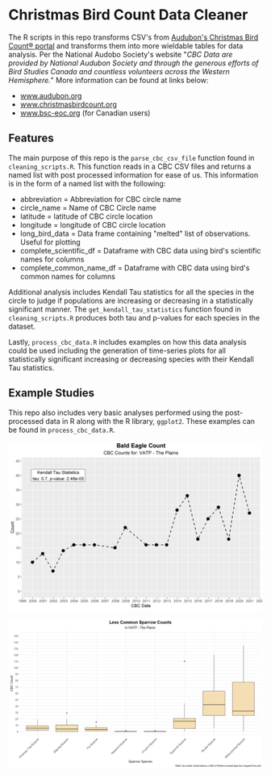 # Christmas Bird Count Data Cleaner

The R scripts in this repo transforms CSV's from [Audubon's Christmas Bird Count® portal](https://netapp.audubon.org/CBCObservation/Historical/ResultsByCount.aspx) and transforms them into more wieldable tables for data analysis. Per the National Audobo Society's website "*CBC Data are provided by National Audubon Society and through the generous efforts of Bird Studies Canada and countless volunteers across the Western Hemisphere.*" More information can be found at links below:

- www.audubon.org
- www.christmasbirdcount.org
- www.bsc-eoc.org (for Canadian users)

## Features

The main purpose of this repo is the `parse_cbc_csv_file` function found in `cleaning_scripts.R`. This function reads in a CBC CSV files and returns a named list with post processed information for ease of us. This information is in the form of a named list with the following:

- abbreviation = Abbreviation for CBC circle name
- circle_name = Name of CBC Circle name
- latitude = latitude of CBC circle location
- longitude = longitude of CBC circle location
- long_bird_data = Data frame containing "melted" list of observations. Useful for plotting
- complete_scientific_df = Dataframe with CBC data using bird's scientific names for columns
- complete_common_name_df = Dataframe with CBC data using bird's common names for columns

Additional analysis includes Kendall Tau statistics for all the species in the circle to judge if populations are increasing or decreasing in a statistically significant manner. The `get_kendall_tau_statistics` function found in `cleaning_scripts.R` produces both tau and p-values for each species in the dataset.

Lastly, `process_cbc_data.R` includes examples on how this data analysis could be used including the generation of time-series plots for all statistically significant increasing or decreasing species with their Kendall Tau statistics.

## Example Studies

This repo also includes very basic analyses performed using the post-processed data in R along with the R library, `ggplot2`.
These examples can be found in `process_cbc_data.R`.

![Return of the Bald Eagle](sample_outputs/Bald_Eagle_VATP.png)

![Sparrow Count Spread](sample_outputs/sparrow_count_spread.png)


